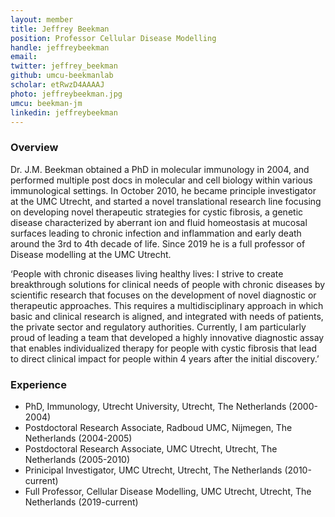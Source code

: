 ```yaml
---
layout: member
title: Jeffrey Beekman
position: Professor Cellular Disease Modelling
handle: jeffreybeekman
email: 
twitter: jeffrey_beekman
github: umcu-beekmanlab
scholar: etRwzD4AAAAJ
photo: jeffreybeekman.jpg
umcu: beekman-jm
linkedin: jeffreybeekman
---
```


### Overview
Dr. J.M. Beekman obtained a PhD in molecular immunology in 2004, and performed multiple post docs in molecular and cell biology within various immunological settings. In October 2010, he became principle investigator at the UMC Utrecht, and started a novel translational research line focusing on developing novel therapeutic strategies for cystic fibrosis, a genetic disease characterized by aberrant ion and fluid homeostasis at mucosal surfaces leading to chronic infection and inflammation and early death around the 3rd to 4th decade of life. Since 2019 he is a full professor of Disease modelling at the UMC Utrecht.

‘People with chronic diseases living healthy lives: I strive to create breakthrough solutions for clinical needs of people with chronic diseases by scientific research that focuses on the development of novel diagnostic or therapeutic approaches. This requires a multidisciplinary approach in which basic and clinical research is aligned, and integrated with needs of patients, the private sector and regulatory authorities. Currently, I am particularly proud of leading a team that developed a highly innovative diagnostic assay that enables individualized therapy for people with cystic fibrosis that lead to direct clinical impact for people within 4 years after the initial discovery.’

### Experience
- PhD,  Immunology, Utrecht University, Utrecht, The Netherlands (2000-2004)
- Postdoctoral Research Associate, Radboud UMC, Nijmegen, The Netherlands (2004-2005)
- Postdoctoral Research Associate, UMC Utrecht, Utrecht, The Netherlands (2005-2010)
- Prinicipal Investigator, UMC Utrecht, Utrecht, The Netherlands (2010-current)
- Full Professor, Cellular Disease Modelling, UMC Utrecht, Utrecht, The Netherlands (2019-current)
